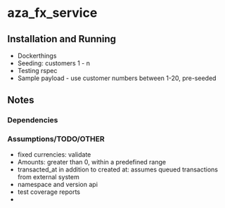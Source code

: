 # aza_fx_service

## Installation and Running

- Dockerthings
- Seeding: customers 1 - n
- Testing rspec
- Sample payload - use customer numbers between 1-20, pre-seeded

## Notes

### Dependencies

### Assumptions/TODO/OTHER

- fixed currencies: validate
- Amounts: greater than 0, within a predefined range
- transacted_at in addition to created at: assumes queued transactions from external system
- namespace and version api
- test coverage reports
- 

